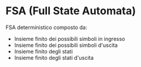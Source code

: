 # FSA (**F**ull **S**tate **A**utomata)

FSA  deterministico composto da: 
- Insieme finito dei possibili simboli in ingresso
- Insieme finito dei possibili simboli d'uscita
- Insieme finito degli stati
- Insieme finito degli stati d'uscita

